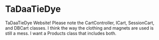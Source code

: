 # TaDaaTieDye
TaDaaTieDye Website!  Please note the CartController, ICart, SessionCart, and DBCart classes.  I think the way the clothing and magnets are used is still a mess.  I want a Products class that includes both.
